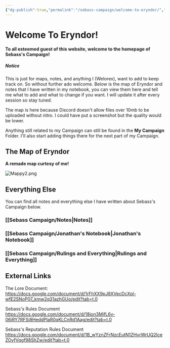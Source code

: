 ```yaml
---
{"dg-publish":true,"permalink":"/sebass-campaign/welcome-to-eryndor/","tags":["gardenEntry"]}
---
```


# Welcome To Eryndor!

 **To all esteemed guest of this website, welcome to the homepage of Sebass's Campaign!**
##### Notice 
This is just for maps, notes, and anything I (Welorex), want to add to keep track on. So without further ado welcome. Below is the map of Eryndor and notes that I have written in my notebook, you can view them here and tell me what to add and what to change if you want. I will update it after every session so stay tuned.

The map is here because Discord doesn't allow files over 10mb to be uploaded without nitro. I could have put a screenshot but the quality would be lower.

Anything still related to my Campaign can still be found in the **My Campaign** Folder. I'll also start adding things there for the next part of my Campaign.

## The Map of Eryndor
**A remade map curtesy of me!**

![Mappy2.png](/img/user/Sebass%20Campaign/Mappy2.png)

## Everything Else
You can find all notes and everything else I have written about Sebass's Campaign below.
### [[Sebass Campaign/Notes\|Notes]]
### [[Sebass Campaign/Jonathan's Notebook\|Jonathan's Notebook]]

### [[Sebass Campaign/Rulings and Everything\|Rulings and Everything]]

## External Links

The Lore Document:
https://docs.google.com/document/d/1rFhXX9pJ8XVecDcXpl-wfE2SNoP07_kmw2q31azhGUo/edit?tab=t.0

Sebass's Rules Document
https://docs.google.com/document/d/18jon3MjfL6v-06jRY7RFSi8HeddPlaR0qKLCnRd1Aag/edit?tab=t.0

Sebass's Reputation Rules Document
https://docs.google.com/document/d/1B_wYznZFrNzcEutN1ZHvrWrUQ2IceZOyfVqgf98ShZw/edit?tab=t.0